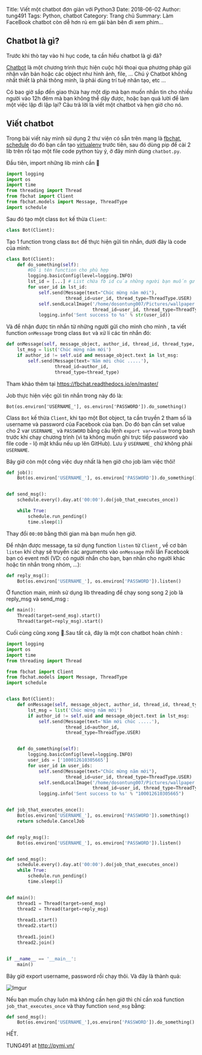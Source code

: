 Title: Viết một chatbot đơn giản với Python3
Date: 2018-06-02
Author: tung491
Tags: Python, chatbot
Category: Trang chủ
Summary: Làm FaceBook chatbot còn dễ hơn rủ em gái bàn bên đi xem phim...

## Chatbot là gì?
Trước khi thò tay vào hì hục code, ta cần hiểu chatbot là gì đã?

[Chatbot](https://en.wikipedia.org/wiki/Chatbot) là một chương trình thực hiện cuộc hội thoại qua phương pháp gửi nhận văn bản hoặc các object như hình ảnh, file, ... Chú ý Chatbot không nhất thiết là phải thông minh, là phải dùng trí tuệ nhân tạo, etc ...

Có bao giờ sắp đến giao thừa hay một dịp mà bạn muốn nhắn tin cho nhiều người vào 12h đêm mà bạn không thể dậy được, hoặc bạn quá lười để làm một việc lặp đi lặp lại? Câu trả lời là viết một chatbot và hẹn giờ cho nó.

## Viết chatbot

Trong bài viết này mình sử dụng 2 thư viện có sẵn trên mạng là [fbchat](https://fbchat.readthedocs.io/en/master/), [schedule](https://schedule.readthedocs.io/en/stable/) do đó bạn cần tạo [virtualenv](http://pymi.vn/blog/virtualenv/) trước tiên, sau đó dùng pip để cài 2 lib trên rồi tạo một file code python tùy ý, ở đây mình dùng `chatbot.py`.

Đầu tiên, import những lib mình cần 🎉

``` python
import logging
import os
import time
from threading import Thread
from fbchat import Client
from fbchat.models import Message, ThreadType
import schedule
```

Sau đó tạo một class `Bot` kế thừa `Client`:

```python
class Bot(Client):
```

Tạo 1 function trong class `Bot` để thực hiện gửi tin nhắn, dưới đây là code của mình:

```python
class Bot(Client):
    def do_something(self):
        #Đổi tên function cho phù hợp
        logging.basicConfig(level=logging.INFO)
        lst_id = [...] # List chứa fb id của những người bạn muốn gửi
        for user_id in lst_id:
            self.send(Message(text="Chúc mừng năm mới"),
                      thread_id=user_id, thread_type=ThreadType.USER)
            self.sendLocalImage('/home/dosontung007/Pictures/wallpaper.png', message=Message(text='Chúc mừng năm mới'),
                                thread_id=user_id, thread_type=ThreadType.USER)
            logging.info('Sent success to %s' % str(user_id))
```

Và để nhận được tin nhắn từ những người gửi cho mình cho mình , ta viết function `onMessage` trong class `Bot` và xử lí các tin nhắn đó:

``` python
def onMessage(self, message_object, author_id, thread_id, thread_type, **kwargs):
    lst_msg = list('Chúc mừng năm mới')
    if author_id != self.uid and message_object.text in lst_msg:
        self.send(Message(text='Năm mới chúc .....'),
                  thread_id=author_id,
                  thread_type=thread_type)
```

Tham khảo thêm tại https://fbchat.readthedocs.io/en/master/

Job thực hiện việc gửi tin nhắn trong này đó là:

`Bot(os.environ['USERNAME_'], os.environ['PASSWORD']).do_something()`


Class `Bot` kế thừa `Client`, khi tạo một Bot object, ta cần truyền 2 tham số là username và password của Facebook của bạn. Do đó bạn cần set value cho 2 var `USERNAME_` và `PASSWORD` bằng câu lệnh `export var=value` trong bash trước khi chạy chương trình (vì ta không muốn ghi trực tiếp password vào file code - lộ mật khẩu nếu up lên GitHub). Lưu ý `USERNAME_` chứ không phải `USERNAME`.

Bây giờ còn một công việc duy nhất là hẹn giờ cho job làm việc thôi!

``` python
def job():
    Bot(os.environ['USERNAME_'], os.environ['PASSWORD']).do_something()


def send_msg():
    schedule.every().day.at('00:00').do(job_that_executes_once))

    while True:
        schedule.run_pending()
        time.sleep(1)
```

Thay đổi `00:00` bằng thời gian mà bạn muốn hẹn giờ.

Để nhận được message, ta sử dụng function `listen` từ `Client` , về cơ bản `listen` khi chạy sẽ truyền các arguments vào `onMessage` mỗi lần Facebook bạn có event mới (VD: có người nhắn cho bạn, bạn nhắn cho người khác hoặc tin nhắn trong nhóm, ...):

```python
def reply_msg():
    Bot(os.environ['USERNAME_'], os.environ['PASSWORD']).listen()
```

Ở function main, mình sử dụng lib threading để chạy song song 2 job là reply_msg và send_msg :

``` python
def main():
    Thread(target=send_msg).start()
    Thread(target=reply_msg).start()
```

Cuối cùng cũng xong 🎉.Sau tất cả, đây là một con chatbot hoàn chỉnh :

```python
import logging
import os
import time
from threading import Thread

from fbchat import Client
from fbchat.models import Message, ThreadType
import schedule


class Bot(Client):
    def onMessage(self, message_object, author_id, thread_id, thread_type, **kwargs):
        lst_msg = list('Chúc mừng năm mới')
        if author_id != self.uid and message_object.text in lst_msg:
            self.send(Message(text='Năm mới chúc .....'),
                      thread_id=author_id,
                      thread_type=ThreadType.USER)


    def do_something(self):
        logging.basicConfig(level=logging.INFO)
        user_ids = ['100012610305665']
        for user_id in user_ids:
            self.send(Message(text="Chúc mừng năm mới"),
                      thread_id=user_id, thread_type=ThreadType.USER)
            self.sendLocalImage('/home/dosontung007/Pictures/wallpaper.png', message=Message(text='Chúc mừng năm mới'),
                                thread_id=user_id, thread_type=ThreadType.USER)
            logging.info('Sent success to %s' % "100012610305665")


def job_that_executes_once():
    Bot(os.environ['USERNAME_'], os.environ['PASSWORD']).something()
    return schedule.CancelJob


def reply_msg():
    Bot(os.environ['USERNAME_'], os.environ['PASSWORD']).listen()


def send_msg():
    schedule.every().day.at('00:00').do(job_that_executes_once))
    while True:
        schedule.run_pending()
        time.sleep(1)


def main():
    thread1 = Thread(target=send_msg)
    thread2 = Thread(target=reply_msg)
    
    thread1.start()
    thread2.start()
    
    thread1.join()
    thread2.join()


if __name__ == '__main__':
    main()

```

Bây giờ export username, password rồi chạy thôi. Và đây là thành quả:

![Imgur](https://i.imgur.com/VldjbDi.png)

Nếu bạn muốn chạy luôn mà không cần hẹn giờ thì chỉ cần xoá function `job_that_executes_once` và thay function `send_msg` bằng:

``` python
def send_msg():
    Bot(os.environ['USERNAME_'],os.environ['PASSWORD']).do_something()
```

HẾT.

TUNG491 at http://pymi.vn/
